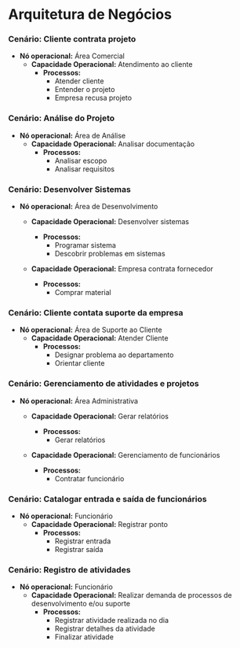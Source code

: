 # Arquitetura de Negócios


### Cenário: Cliente contrata projeto
- __Nó operacional:__ Área Comercial
  - __Capacidade Operacional:__ Atendimento ao cliente
    - __Processos:__  
      - Atender cliente
      - Entender o projeto
      - Empresa recusa projeto

### Cenário: Análise do Projeto
- __Nó operacional:__ Área de Análise
  - __Capacidade Operacional:__ Analisar documentação
    - __Processos:__
      - Analisar escopo
      - Analisar requisitos
      
### Cenário: Desenvolver Sistemas
- __Nó operacional:__ Área de Desenvolvimento
  - __Capacidade Operacional:__ Desenvolver sistemas
    - __Processos:__
      - Programar sistema
      - Descobrir problemas em sistemas
      
  - __Capacidade Operacional:__ Empresa contrata fornecedor
    - __Processos:__
      - Comprar material

### Cenário: Cliente contata suporte da empresa
- __Nó operacional:__ Área de Suporte ao Cliente
  - __Capacidade Operacional:__ Atender Cliente
    - __Processos:__ 
      - Designar problema ao departamento
      - Orientar cliente
      
### Cenário: Gerenciamento de atividades e projetos
- __Nó operacional:__ Área Administrativa
  - __Capacidade Operacional:__ Gerar relatórios
    - __Processos:__
      - Gerar relatórios

  - __Capacidade Operacional:__ Gerenciamento de funcionários
    - __Processos:__
      - Contratar funcionário

### Cenário: Catalogar entrada e saída de funcionários
- __Nó operacional:__ Funcionário
  - __Capacidade Operacional:__ Registrar ponto
    - __Processos:__
      - Registrar entrada
      - Registrar saída

### Cenário: Registro de atividades 
- __Nó operacional:__ Funcionário
  - __Capacidade Operacional:__  Realizar demanda de processos de desenvolvimento e/ou suporte
    - __Processos:__
      - Registrar atividade realizada no dia
      - Registrar detalhes da atividade
      - Finalizar atividade


